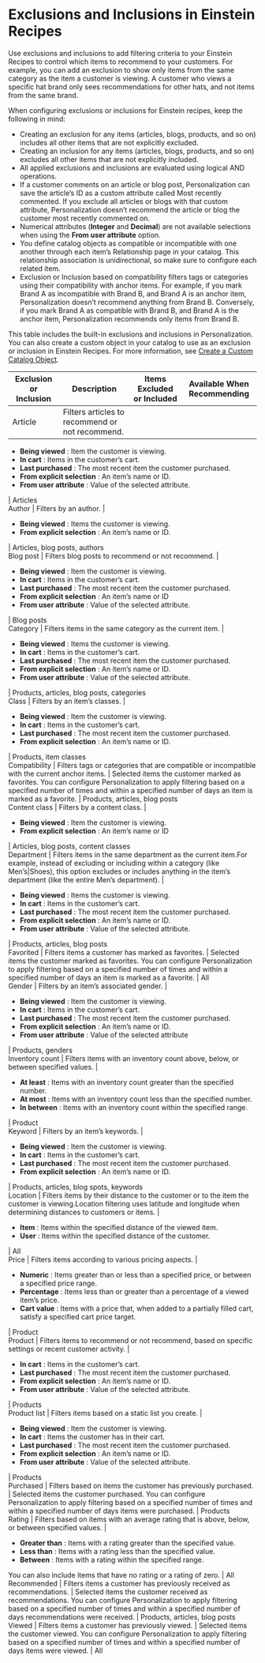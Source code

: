 

# Exclusions and Inclusions in Einstein Recipes

Use exclusions and inclusions to add filtering criteria to your Einstein
Recipes to control which items to recommend to your customers. For example,
you can add an exclusion to show only items from the same category as the item
a customer is viewing. A customer who views a specific hat brand only sees
recommendations for other hats, and not items from the same brand.

When configuring exclusions or inclusions for Einstein recipes, keep the
following in mind:

  * Creating an exclusion for any items (articles, blogs, products, and so on) includes all other items that are not explicitly excluded.
  * Creating an inclusion for any items (articles, blogs, products, and so on) excludes all other items that are not explicitly included.
  * All applied exclusions and inclusions are evaluated using logical AND operations.
  * If a customer comments on an article or blog post, Personalization can save the article’s ID as a custom attribute called Most recently commented. If you exclude all articles or blogs with that custom attribute, Personalization doesn’t recommend the article or blog the customer most recently commented on.
  * Numerical attributes (**Integer** and **Decimal**) are not available selections when using the **From user attribute** option.
  * You define catalog objects as compatible or incompatible with one another through each item’s Relationship page in your catalog. This relationship association is unidirectional, so make sure to configure each related item.
  * Exclusion or Inclusion based on compatibility filters tags or categories using their compatibility with anchor items. For example, if you mark Brand A as incompatible with Brand B, and Brand A is an anchor item, Personalization doesn’t recommend anything from Brand B. Conversely, if you mark Brand A as compatible with Brand B, and Brand A is the anchor item, Personalization recommends only items from Brand B.

This table includes the built-in exclusions and inclusions in Personalization.
You can also create a custom object in your catalog to use as an exclusion or
inclusion in Einstein Recipes. For more information, see [Create a Custom
Catalog
Object](https://help.salesforce.com/s/articleView?id=sf.mc_pers_catalog_object_custom.htm&language=en_US&type=5
"Personalization collects behavioral data in the context of the catalog that
you create and uses catalog objects to assess and analyze customer engagement
and affinities. You can add more detail to your catalog by using custom
objects. The more detailed you make your catalog, the more granular your
insights are regarding customer engagement and affinity.").

Exclusion or Inclusion | Description | Items Excluded or Included | Available When Recommending  
---|---|---|---  
Article | Filters articles to recommend or not recommend. | 

  * **Being viewed** : Item the customer is viewing.
  * **In cart** : Items in the customer’s cart.
  * **Last purchased** : The most recent item the customer purchased.
  * **From explicit selection** : An item’s name or ID.
  * **From user attribute** : Value of the selected attribute.

| Articles  
Author | Filters by an author. | 

  * **Being viewed** : Items the customer is viewing.
  * **From explicit selection** : An item’s name or ID.

| Articles, blog posts, authors  
Blog post | Filters blog posts to recommend or not recommend. | 

  * **Being viewed** : Item the customer is viewing.
  * **In cart** : Items in the customer’s cart.
  * **Last purchased** : The most recent item the customer purchased.
  * **From explicit selection** : An item’s name or ID
  * **From user attribute** : Value of the selected attribute.

| Blog posts  
Category | Filters items in the same category as the current item. | 

  * **Being viewed** : Items the customer is viewing.
  * **In cart** : Items in the customer’s cart.
  * **Last purchased** : The most recent item the customer purchased.
  * **From explicit selection** : An item’s name or ID.
  * **From user attribute** : Value of the selected attribute.

| Products, articles, blog posts, categories  
Class | Filters by an item’s classes. | 

  * **Being viewed** : Item the customer is viewing.
  * **In cart** : Items in the customer’s cart.
  * **Last purchased** : The most recent item the customer purchased.
  * **From explicit selection** : An item’s name or ID.

| Products, item classes  
Compatibility | Filters tags or categories that are compatible or incompatible with the current anchor items. | Selected items the customer marked as favorites. You can configure Personalization to apply filtering based on a specified number of times and within a specified number of days an item is marked as a favorite. | Products, articles, blog posts  
Content class | Filters by a content class. | 

  * **Being viewed** : Item the customer is viewing.
  * **From explicit selection** : An item’s name or ID

| Articles, blog posts, content classes  
Department | Filters items in the same department as the current item.For example, instead of excluding or including within a category (like Men’s|Shoes), this option excludes or includes anything in the item’s department (like the entire Men’s department). | 

  * **Being viewed** : Items the customer is viewing.
  * **In cart** : Items in the customer’s cart.
  * **Last purchased** : The most recent item the customer purchased.
  * **From explicit selection** : An item’s name or ID.
  * **From user attribute** : Value of the selected attribute.

| Products, articles, blog posts  
Favorited | Filters items a customer has marked as favorites. | Selected items the customer marked as favorites. You can configure Personalization to apply filtering based on a specified number of times and within a specified number of days an item is marked as a favorite. | All  
Gender | Filters by an item’s associated gender. | 

  * **Being viewed** : Item the customer is viewing.
  * **In cart** : Items in the customer’s cart.
  * **Last purchased** : The most recent item the customer purchased.
  * **From explicit selection** : An item’s name or ID.
  * **From user attribute** : Value of the selected attribute

| Products, genders  
Inventory count | Filters items with an inventory count above, below, or between specified values. | 

  * **At least** : Items with an inventory count greater than the specified number.
  * **At most** : Items with an inventory count less than the specified number.
  * **In between** : Items with an inventory count within the specified range.

| Product  
Keyword | Filters by an item’s keywords. | 

  * **Being viewed** : Item the customer is viewing.
  * **In cart** : Items in the customer’s cart.
  * **Last purchased** : The most recent item the customer purchased.
  * **From explicit selection** : An item’s name or ID.

| Products, articles, blog spots, keywords  
Location | Filters items by their distance to the customer or to the item the customer is viewing.Location filtering uses latitude and longitude when determining distances to customers or items.  | 

  * **Item** : Items within the specified distance of the viewed item.
  * **User** : Items within the specified distance of the customer.

| All  
Price | Filters items according to various pricing aspects. | 

  * **Numeric** : Items greater than or less than a specified price, or between a specified price range.
  * **Percentage** : Items less than or greater than a percentage of a viewed item’s price.
  * **Cart value** : Items with a price that, when added to a partially filled cart, satisfy a specified cart price target.

| Product  
Product | Filters items to recommend or not recommend, based on specific settings or recent customer activity. | 

  * **In cart** : Items in the customer’s cart.
  * **Last purchased** : The most recent item the customer purchased.
  * **From explicit selection** : An item’s name or ID.
  * **From user attribute** : Value of the selected attribute.

| Products  
Product list | Filters items based on a static list you create. | 

  * **Being viewed** : Item the customer is viewing.
  * **In cart** : Items the customer has in their cart.
  * **Last purchased** : The most recent item the customer purchased.
  * **From explicit selection** : An item’s name or ID.
  * **From user attribute** : Value of the selected attribute.

| Products  
Purchased | Filters based on items the customer has previously purchased. | Selected items the customer purchased. You can configure Personalization to apply filtering based on a specified number of times and within a specified number of days items were purchased. | Products  
Rating | Filters based on items with an average rating that is above, below, or between specified values. | 

  * **Greater than** : Items with a rating greater than the specified value.
  * **Less than** : Items with a rating less than the specified value.
  * **Between** : Items with a rating within the specified range.

You can also include items that have no rating or a rating of zero. | All  
Recommended | Filters items a customer has previously received as recommendations. | Selected items the customer received as recommendations. You can configure Personalization to apply filtering based on a specified number of times and within a specified number of days recommendations were received. | Products, articles, blog posts  
Viewed | Filters items a customer has previously viewed. | Selected items the customer viewed. You can configure Personalization to apply filtering based on a specified number of times and within a specified number of days items were viewed. | All

